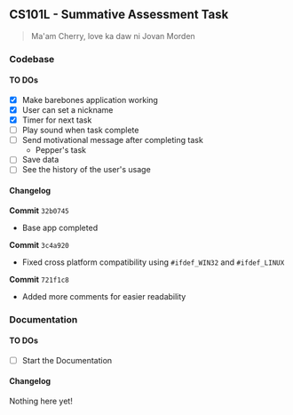 ## CS101L - Summative Assessment Task
> Ma'am Cherry, love ka daw ni Jovan Morden


### Codebase

#### TO DOs
- [x] Make barebones application working
- [x] User can set a nickname
- [x] Timer for next task
- [ ] Play sound when task complete
- [ ] Send motivational message after completing task
    - Pepper's task
- [ ] Save data
- [ ] See the history of the user's usage

#### Changelog 
**Commit** `32b0745`
- Base app completed

**Commit** `3c4a920`
- Fixed cross platform compatibility using `#ifdef_WIN32` and `#ifdef_LINUX` 

**Commit** `721f1c8`
- Added more comments for easier readability


### Documentation
#### TO DOs
- [ ] Start the Documentation
#### Changelog 
Nothing here yet!
